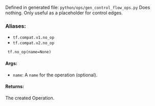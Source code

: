 Defined in generated file: `python/ops/gen_control_flow_ops.py`
Does nothing. Only useful as a placeholder for control edges.
### Aliases:
- `tf.compat.v1.no_op`
- `tf.compat.v2.no_op`

```
 tf.no_op(name=None)
```
#### Args:
- `name`: A `name` for the operation (optional).
#### Returns:
The created Operation.

